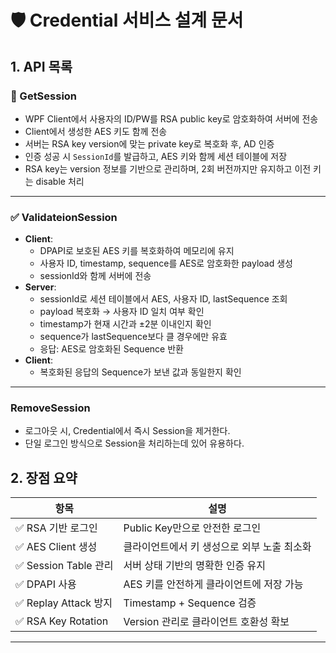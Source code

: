 # 🛡️ Credential 서비스 설계 문서

## 1. API 목록

### 🔐 GetSession
- WPF Client에서 사용자의 ID/PW를 RSA public key로 암호화하여 서버에 전송
- Client에서 생성한 AES 키도 함께 전송
- 서버는 RSA key version에 맞는 private key로 복호화 후, AD 인증
- 인증 성공 시 `SessionId`를 발급하고, AES 키와 함께 세션 테이블에 저장
- RSA key는 version 정보를 기반으로 관리하며, 2회 버전까지만 유지하고 이전 키는 disable 처리

---

### ✅ ValidateionSession
- **Client**:
  - DPAPI로 보호된 AES 키를 복호화하여 메모리에 유지
  - 사용자 ID, timestamp, sequence를 AES로 암호화한 payload 생성
  - sessionId와 함께 서버에 전송
- **Server**:
  - sessionId로 세션 테이블에서 AES, 사용자 ID, lastSequence 조회
  - payload 복호화 → 사용자 ID 일치 여부 확인
  - timestamp가 현재 시간과 ±2분 이내인지 확인
  - sequence가 lastSequence보다 클 경우에만 유효
  - 응답: AES로 암호화된 Sequence 반환
- **Client**:
  - 복호화된 응답의 Sequence가 보낸 값과 동일한지 확인

---

### RemoveSession
 - 로그아웃 시, Credential에서 즉시 Session을 제거한다.
 - 단일 로그인 방식으로 Session을 처리하는데 있어 유용하다.

## 2. 장점 요약

| 항목 | 설명 |
|------|------|
| ✅ RSA 기반 로그인 | Public Key만으로 안전한 로그인 |
| ✅ AES Client 생성 | 클라이언트에서 키 생성으로 외부 노출 최소화 |
| ✅ Session Table 관리 | 서버 상태 기반의 명확한 인증 유지 |
| ✅ DPAPI 사용 | AES 키를 안전하게 클라이언트에 저장 가능 |
| ✅ Replay Attack 방지 | Timestamp + Sequence 검증 |
| ✅ RSA Key Rotation | Version 관리로 클라이언트 호환성 확보 |

---
